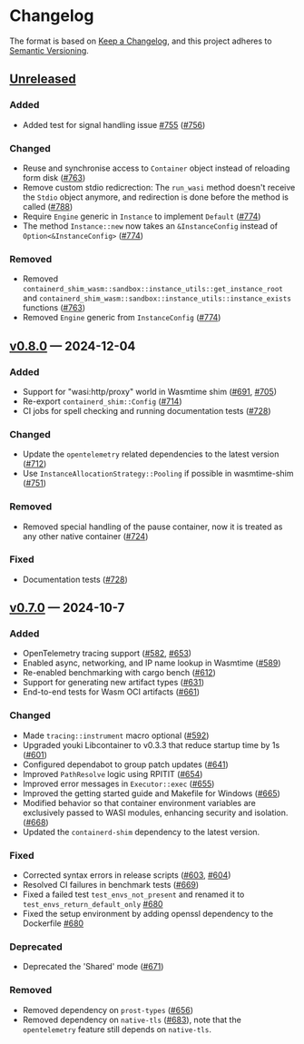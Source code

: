 # Changelog

The format is based on [Keep a Changelog](https://keepachangelog.com/en/1.1.0/), and this project adheres to [Semantic Versioning](https://semver.org/spec/v2.0.0.html).

## [Unreleased]

### Added
- Added test for signal handling issue [#755](https://github.com/containerd/runwasi/issues/755) ([#756](https://github.com/containerd/runwasi/pull/756))

### Changed
- Reuse and synchronise access to `Container` object instead of reloading form disk ([#763](https://github.com/containerd/runwasi/pull/763))
- Remove custom stdio redicrection: The `run_wasi` method doesn't receive the `Stdio` object anymore, and redirection is done before the method is called ([#788](https://github.com/containerd/runwasi/pull/788))
- Require `Engine` generic in `Instance` to implement `Default` ([#774](https://github.com/containerd/runwasi/pull/774))
- The method `Instance::new` now takes an `&InstanceConfig` instead of `Option<&InstanceConfig>` ([#774](https://github.com/containerd/runwasi/pull/774))

### Removed
- Removed `containerd_shim_wasm::sandbox::instance_utils::get_instance_root` and `containerd_shim_wasm::sandbox::instance_utils::instance_exists` functions ([#763](https://github.com/containerd/runwasi/pull/763))
- Removed `Engine` generic from `InstanceConfig` ([#774](https://github.com/containerd/runwasi/pull/774))

## [v0.8.0] — 2024-12-04

### Added
- Support for "wasi:http/proxy" world in Wasmtime shim ([#691](https://github.com/containerd/runwasi/pull/691), [#705](https://github.com/containerd/runwasi/pull/705))
- Re-export `containerd_shim::Config` ([#714](https://github.com/containerd/runwasi/pull/714))
- CI jobs for spell checking and running documentation tests ([#728](https://github.com/containerd/runwasi/pull/728))

### Changed
- Update the `opentelemetry` related dependencies to the latest version ([#712](https://github.com/containerd/runwasi/pull/712))
- Use `InstanceAllocationStrategy::Pooling` if possible in wasmtime-shim ([#751](https://github.com/containerd/runwasi/pull/751))

### Removed
- Removed special handling of the pause container, now it is treated as any other native container ([#724](https://github.com/containerd/runwasi/pull/724))

### Fixed
- Documentation tests ([#728](https://github.com/containerd/runwasi/pull/728))

## [v0.7.0] — 2024-10-7

### Added
- OpenTelemetry tracing support ([#582](https://github.com/containerd/runwasi/pull/582), [#653](https://github.com/containerd/runwasi/pull/653))
- Enabled async, networking, and IP name lookup in Wasmtime ([#589](https://github.com/containerd/runwasi/pull/589))
- Re-enabled benchmarking with cargo bench ([#612](https://github.com/containerd/runwasi/pull/612))
- Support for generating new artifact types ([#631](https://github.com/containerd/runwasi/pull/631))
- End-to-end tests for Wasm OCI artifacts ([#661](https://github.com/containerd/runwasi/pull/661))

### Changed
- Made `tracing::instrument` macro optional ([#592](https://github.com/containerd/runwasi/pull/592))
- Upgraded youki Libcontainer to v0.3.3 that reduce startup time by 1s ([#601](https://github.com/containerd/runwasi/pull/601))
- Configured dependabot to group patch updates ([#641](https://github.com/containerd/runwasi/pull/641))
- Improved `PathResolve` logic using RPITIT ([#654](https://github.com/containerd/runwasi/pull/654))
- Improved error messages in `Executor::exec` ([#655](https://github.com/containerd/runwasi/pull/655))
- Improved the getting started guide and Makefile for Windows ([#665](https://github.com/containerd/runwasi/pull/665))
- Modified behavior so that container environment variables are exclusively passed to WASI modules, enhancing security and isolation. ([#668](https://github.com/containerd/runwasi/pull/668))
- Updated the `containerd-shim` dependency to the latest version.

### Fixed
- Corrected syntax errors in release scripts ([#603](https://github.com/containerd/runwasi/pull/603), [#604](https://github.com/containerd/runwasi/pull/604))
- Resolved CI failures in benchmark tests ([#669](https://github.com/containerd/runwasi/pull/669))
- Fixed a failed test `test_envs_not_present` and renamed it to `test_envs_return_default_only` [#680](https://github.com/containerd/runwasi/pull/680)
- Fixed the setup environment by adding openssl dependency to the Dockerfile [#680](https://github.com/containerd/runwasi/pull/680)

### Deprecated
- Deprecated the 'Shared' mode ([#671](https://github.com/containerd/runwasi/pull/671))

### Removed
- Removed dependency on `prost-types` ([#656](https://github.com/containerd/runwasi/pull/656))
- Removed dependency on `native-tls` ([#683](https://github.com/containerd/runwasi/pull/683)), note that the `opentelemetry` feature still depends on `native-tls`.

[Unreleased]: <https://github.com/containerd/runwasi/compare/containerd-shim-wasm/v0.8.0..HEAD>
[v0.8.0]: <https://github.com/containerd/runwasi/compare/containerd-shim-wasm/v0.7.0...containerd-shim-wasm/v0.8.0>
[v0.7.0]: <https://github.com/containerd/runwasi/compare/containerd-shim-wasm/v0.6.0...containerd-shim-wasm/v0.7.0>
